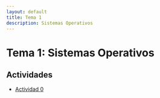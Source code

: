 ```yaml
---
layout: default
title: Tema 1
description: Sistemas Operativos
---
```


# Tema 1: Sistemas Operativos

## Actividades

- [Actividad 0](./actividad0/)